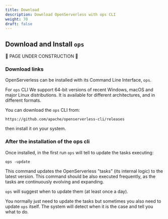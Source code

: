 ```yaml
---
title: Download
description: Download OpenServerless with ops CLI
weight: 70
draft: false
---
```

## Download and Install `ops`

🚧 PAGE UNDER CONSTRUCTION  🚧

### Download links

OpenServerless can be installed with its Command Line Interface, `ops`.

For `ops` CLI We support 64-bit versions of recent Windows, macOS and major Linux distributions.
It is available for different architectures, and in different formats.

You can download the `ops` CLI from:

    https://github.com/apache/openserverless-cli/releases

then install it on your system.

### After the installation of the ops cli

Once installed, in the first run `ops` will tell to update the tasks
executing:

`ops -update`

This command updates the OpenServerless "tasks" (its internal logic) to the
latest version. This command should be also executed frequently, as the
tasks are continuously evolving and expanding.

`ops` will suggest when to update them (at least once a day).

You normally just need to update the tasks but sometimes you also need
to update `ops` itself. The system will detect when it is the case and
tell you what to do.
